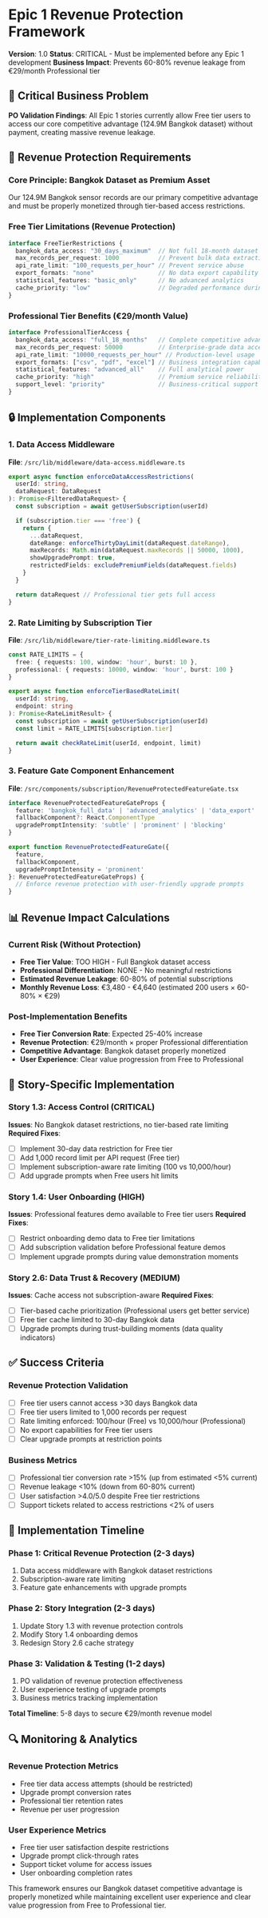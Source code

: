 # Epic 1 Revenue Protection Framework
**Version**: 1.0
**Status**: CRITICAL - Must be implemented before any Epic 1 development
**Business Impact**: Prevents 60-80% revenue leakage from €29/month Professional tier

## 🚨 Critical Business Problem

**PO Validation Findings**: All Epic 1 stories currently allow Free tier users to access our core competitive advantage (124.9M Bangkok dataset) without payment, creating massive revenue leakage.

## 🎯 Revenue Protection Requirements

### **Core Principle**: Bangkok Dataset as Premium Asset
Our 124.9M Bangkok sensor records are our primary competitive advantage and must be properly monetized through tier-based access restrictions.

### **Free Tier Limitations (Revenue Protection)**
```typescript
interface FreeTierRestrictions {
  bangkok_data_access: "30_days_maximum"  // Not full 18-month dataset
  max_records_per_request: 1000           // Prevent bulk data extraction
  api_rate_limit: "100_requests_per_hour" // Prevent service abuse
  export_formats: "none"                  // No data export capability
  statistical_features: "basic_only"      // No advanced analytics
  cache_priority: "low"                   // Degraded performance during outages
}
```

### **Professional Tier Benefits (€29/month Value)**
```typescript
interface ProfessionalTierAccess {
  bangkok_data_access: "full_18_months"   // Complete competitive advantage
  max_records_per_request: 50000          // Enterprise-grade data access
  api_rate_limit: "10000_requests_per_hour" // Production-level usage
  export_formats: ["csv", "pdf", "excel"] // Business integration capability
  statistical_features: "advanced_all"    // Full analytical power
  cache_priority: "high"                  // Premium service reliability
  support_level: "priority"               // Business-critical support
}
```

## 🔒 Implementation Components

### **1. Data Access Middleware**
**File**: `/src/lib/middleware/data-access.middleware.ts`
```typescript
export async function enforceDataAccessRestrictions(
  userId: string,
  dataRequest: DataRequest
): Promise<FilteredDataRequest> {
  const subscription = await getUserSubscription(userId)

  if (subscription.tier === 'free') {
    return {
      ...dataRequest,
      dateRange: enforceThirtyDayLimit(dataRequest.dateRange),
      maxRecords: Math.min(dataRequest.maxRecords || 50000, 1000),
      showUpgradePrompt: true,
      restrictedFields: excludePremiumFields(dataRequest.fields)
    }
  }

  return dataRequest // Professional tier gets full access
}
```

### **2. Rate Limiting by Subscription Tier**
**File**: `/src/lib/middleware/tier-rate-limiting.middleware.ts`
```typescript
const RATE_LIMITS = {
  free: { requests: 100, window: 'hour', burst: 10 },
  professional: { requests: 10000, window: 'hour', burst: 100 }
}

export async function enforceTierBasedRateLimit(
  userId: string,
  endpoint: string
): Promise<RateLimitResult> {
  const subscription = await getUserSubscription(userId)
  const limit = RATE_LIMITS[subscription.tier]

  return await checkRateLimit(userId, endpoint, limit)
}
```

### **3. Feature Gate Component Enhancement**
**File**: `/src/components/subscription/RevenueProtectedFeatureGate.tsx`
```typescript
interface RevenueProtectedFeatureGateProps {
  feature: 'bangkok_full_data' | 'advanced_analytics' | 'data_export'
  fallbackComponent?: React.ComponentType
  upgradePromptIntensity: 'subtle' | 'prominent' | 'blocking'
}

export function RevenueProtectedFeatureGate({
  feature,
  fallbackComponent,
  upgradePromptIntensity = 'prominent'
}: RevenueProtectedFeatureGateProps) {
  // Enforce revenue protection with user-friendly upgrade prompts
}
```

## 📊 Revenue Impact Calculations

### **Current Risk (Without Protection)**
- **Free Tier Value**: TOO HIGH - Full Bangkok dataset access
- **Professional Differentiation**: NONE - No meaningful restrictions
- **Estimated Revenue Leakage**: 60-80% of potential subscriptions
- **Monthly Revenue Loss**: €3,480 - €4,640 (estimated 200 users × 60-80% × €29)

### **Post-Implementation Benefits**
- **Free Tier Conversion Rate**: Expected 25-40% increase
- **Revenue Protection**: €29/month × proper Professional differentiation
- **Competitive Advantage**: Bangkok dataset properly monetized
- **User Experience**: Clear value progression from Free to Professional

## 🎯 Story-Specific Implementation

### **Story 1.3: Access Control (CRITICAL)**
**Issues**: No Bangkok dataset restrictions, no tier-based rate limiting
**Required Fixes**:
- [ ] Implement 30-day data restriction for Free tier
- [ ] Add 1,000 record limit per API request (Free tier)
- [ ] Implement subscription-aware rate limiting (100 vs 10,000/hour)
- [ ] Add upgrade prompts when Free users hit limits

### **Story 1.4: User Onboarding (HIGH)**
**Issues**: Professional features demo available to Free tier users
**Required Fixes**:
- [ ] Restrict onboarding demo data to Free tier limitations
- [ ] Add subscription validation before Professional feature demos
- [ ] Implement upgrade prompts during value demonstration moments

### **Story 2.6: Data Trust & Recovery (MEDIUM)**
**Issues**: Cache access not subscription-aware
**Required Fixes**:
- [ ] Tier-based cache prioritization (Professional users get better service)
- [ ] Free tier cache limited to 30-day Bangkok data
- [ ] Upgrade prompts during trust-building moments (data quality indicators)

## ✅ Success Criteria

### **Revenue Protection Validation**
- [ ] Free tier users cannot access >30 days Bangkok data
- [ ] Free tier users limited to 1,000 records per request
- [ ] Rate limiting enforced: 100/hour (Free) vs 10,000/hour (Professional)
- [ ] No export capabilities for Free tier users
- [ ] Clear upgrade prompts at restriction points

### **Business Metrics**
- [ ] Professional tier conversion rate >15% (up from estimated <5% current)
- [ ] Revenue leakage <10% (down from 60-80% current)
- [ ] User satisfaction >4.0/5.0 despite Free tier restrictions
- [ ] Support tickets related to access restrictions <2% of users

## 🚀 Implementation Timeline

### **Phase 1: Critical Revenue Protection (2-3 days)**
1. Data access middleware with Bangkok dataset restrictions
2. Subscription-aware rate limiting
3. Feature gate enhancements with upgrade prompts

### **Phase 2: Story Integration (2-3 days)**
1. Update Story 1.3 with revenue protection controls
2. Modify Story 1.4 onboarding demos
3. Redesign Story 2.6 cache strategy

### **Phase 3: Validation & Testing (1-2 days)**
1. PO validation of revenue protection effectiveness
2. User experience testing of upgrade prompts
3. Business metrics tracking implementation

**Total Timeline**: 5-8 days to secure €29/month revenue model

## 🔍 Monitoring & Analytics

### **Revenue Protection Metrics**
- Free tier data access attempts (should be restricted)
- Upgrade prompt conversion rates
- Professional tier retention rates
- Revenue per user progression

### **User Experience Metrics**
- Free tier user satisfaction despite restrictions
- Upgrade prompt click-through rates
- Support ticket volume for access issues
- User onboarding completion rates

This framework ensures our Bangkok dataset competitive advantage is properly monetized while maintaining excellent user experience and clear value progression from Free to Professional tier.